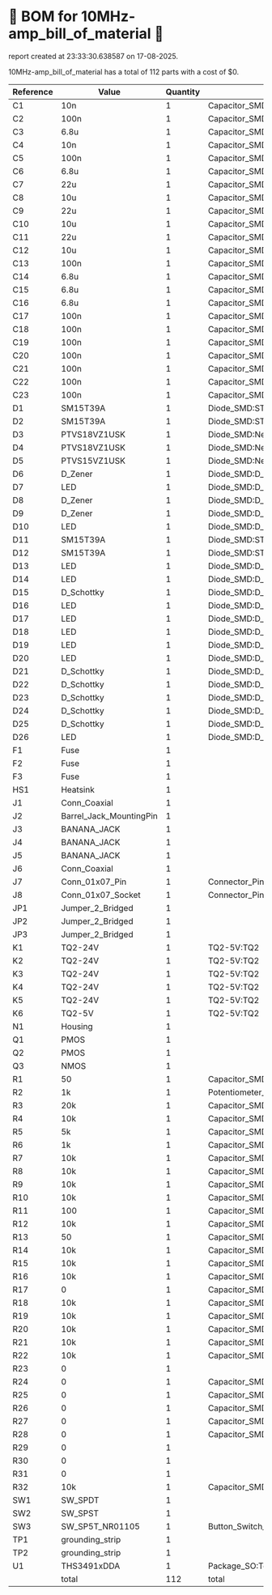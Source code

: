 # 📄 BOM for 10MHz-amp_bill_of_material 📄

report created at 23:33:30.638587 on 17-08-2025.

10MHz-amp_bill_of_material has a total of 112 parts with a cost of $0.

| Reference | Value | Quantity | part number | cost |
| --------- | ----- | -------- | ----------- | ---- |
| C1 | 10n | 1 | Capacitor_SMD:C_0603_1608Metric | $0 |
| C2 | 100n | 1 | Capacitor_SMD:C_0603_1608Metric | $0 |
| C3 | 6.8u | 1 | Capacitor_SMD:C_0603_1608Metric | $0 |
| C4 | 10n | 1 | Capacitor_SMD:C_0603_1608Metric | $0 |
| C5 | 100n | 1 | Capacitor_SMD:C_0603_1608Metric | $0 |
| C6 | 6.8u | 1 | Capacitor_SMD:C_0603_1608Metric | $0 |
| C7 | 22u | 1 | Capacitor_SMD:C_0603_1608Metric | $0 |
| C8 | 10u | 1 | Capacitor_SMD:C_0603_1608Metric | $0 |
| C9 | 22u | 1 | Capacitor_SMD:C_0603_1608Metric | $0 |
| C10 | 10u | 1 | Capacitor_SMD:C_0603_1608Metric | $0 |
| C11 | 22u | 1 | Capacitor_SMD:C_0603_1608Metric | $0 |
| C12 | 10u | 1 | Capacitor_SMD:C_0603_1608Metric | $0 |
| C13 | 100n | 1 | Capacitor_SMD:C_0603_1608Metric | $0 |
| C14 | 6.8u | 1 | Capacitor_SMD:C_0603_1608Metric | $0 |
| C15 | 6.8u | 1 | Capacitor_SMD:C_0603_1608Metric | $0 |
| C16 | 6.8u | 1 | Capacitor_SMD:C_0603_1608Metric | $0 |
| C17 | 100n | 1 | Capacitor_SMD:C_0603_1608Metric | $0 |
| C18 | 100n | 1 | Capacitor_SMD:C_0603_1608Metric | $0 |
| C19 | 100n | 1 | Capacitor_SMD:C_0603_1608Metric | $0 |
| C20 | 100n | 1 | Capacitor_SMD:C_0603_1608Metric | $0 |
| C21 | 100n | 1 | Capacitor_SMD:C_0603_1608Metric | $0 |
| C22 | 100n | 1 | Capacitor_SMD:C_0603_1608Metric | $0 |
| C23 | 100n | 1 | Capacitor_SMD:C_0603_1608Metric | $0 |
| D1 | SM15T39A | 1 | Diode_SMD:ST_D_SMC | $0 |
| D2 | SM15T39A | 1 | Diode_SMD:ST_D_SMC | $0 |
| D3 | PTVS18VZ1USK | 1 | Diode_SMD:Nexperia_DSN1608-2_1.6x0.8mm | $0 |
| D4 | PTVS18VZ1USK | 1 | Diode_SMD:Nexperia_DSN1608-2_1.6x0.8mm | $0 |
| D5 | PTVS15VZ1USK | 1 | Diode_SMD:Nexperia_DSN1608-2_1.6x0.8mm | $0 |
| D6 | D_Zener | 1 | Diode_SMD:D_0603_1608Metric | $0 |
| D7 | LED | 1 | Diode_SMD:D_0603_1608Metric | $0 |
| D8 | D_Zener | 1 | Diode_SMD:D_0603_1608Metric | $0 |
| D9 | D_Zener | 1 | Diode_SMD:D_0603_1608Metric | $0 |
| D10 | LED | 1 | Diode_SMD:D_0603_1608Metric | $0 |
| D11 | SM15T39A | 1 | Diode_SMD:ST_D_SMC | $0 |
| D12 | SM15T39A | 1 | Diode_SMD:ST_D_SMC | $0 |
| D13 | LED | 1 | Diode_SMD:D_0603_1608Metric | $0 |
| D14 | LED | 1 | Diode_SMD:D_0603_1608Metric | $0 |
| D15 | D_Schottky | 1 | Diode_SMD:D_0603_1608Metric | $0 |
| D16 | LED | 1 | Diode_SMD:D_0603_1608Metric | $0 |
| D17 | LED | 1 | Diode_SMD:D_0603_1608Metric | $0 |
| D18 | LED | 1 | Diode_SMD:D_0603_1608Metric | $0 |
| D19 | LED | 1 | Diode_SMD:D_0603_1608Metric | $0 |
| D20 | LED | 1 | Diode_SMD:D_0603_1608Metric | $0 |
| D21 | D_Schottky | 1 | Diode_SMD:D_0603_1608Metric | $0 |
| D22 | D_Schottky | 1 | Diode_SMD:D_0603_1608Metric | $0 |
| D23 | D_Schottky | 1 | Diode_SMD:D_0603_1608Metric | $0 |
| D24 | D_Schottky | 1 | Diode_SMD:D_0603_1608Metric | $0 |
| D25 | D_Schottky | 1 | Diode_SMD:D_0603_1608Metric | $0 |
| D26 | LED | 1 | Diode_SMD:D_0603_1608Metric | $0 |
| F1 | Fuse | 1 |  | $0 |
| F2 | Fuse | 1 |  | $0 |
| F3 | Fuse | 1 |  | $0 |
| HS1 | Heatsink | 1 |  | $0 |
| J1 | Conn_Coaxial | 1 |  | $0 |
| J2 | Barrel_Jack_MountingPin | 1 |  | $0 |
| J3 | BANANA_JACK | 1 |  | $0 |
| J4 | BANANA_JACK | 1 |  | $0 |
| J5 | BANANA_JACK | 1 |  | $0 |
| J6 | Conn_Coaxial | 1 |  | $0 |
| J7 | Conn_01x07_Pin | 1 | Connector_PinHeader_2.54mm:PinHeader_1x07_P2.54mm_Horizontal | $0 |
| J8 | Conn_01x07_Socket | 1 | Connector_PinSocket_2.54mm:PinSocket_1x07_P2.54mm_Vertical | $0 |
| JP1 | Jumper_2_Bridged | 1 |  | $0 |
| JP2 | Jumper_2_Bridged | 1 |  | $0 |
| JP3 | Jumper_2_Bridged | 1 |  | $0 |
| K1 | TQ2-24V | 1 | TQ2-5V:TQ2 | $0 |
| K2 | TQ2-24V | 1 | TQ2-5V:TQ2 | $0 |
| K3 | TQ2-24V | 1 | TQ2-5V:TQ2 | $0 |
| K4 | TQ2-24V | 1 | TQ2-5V:TQ2 | $0 |
| K5 | TQ2-24V | 1 | TQ2-5V:TQ2 | $0 |
| K6 | TQ2-5V | 1 | TQ2-5V:TQ2 | $0 |
| N1 | Housing | 1 |  | $0 |
| Q1 | PMOS | 1 |  | $0 |
| Q2 | PMOS | 1 |  | $0 |
| Q3 | NMOS | 1 |  | $0 |
| R1 | 50 | 1 | Capacitor_SMD:C_0603_1608Metric | $0 |
| R2 | 1k | 1 | Potentiometer_THT:Potentiometer_Alps_RK09Y11_Single_Horizontal | $0 |
| R3 | 20k | 1 | Capacitor_SMD:C_0603_1608Metric | $0 |
| R4 | 10k | 1 | Capacitor_SMD:C_0603_1608Metric | $0 |
| R5 | 5k | 1 | Capacitor_SMD:C_0603_1608Metric | $0 |
| R6 | 1k | 1 | Capacitor_SMD:C_0603_1608Metric | $0 |
| R7 | 10k | 1 | Capacitor_SMD:C_0603_1608Metric | $0 |
| R8 | 10k | 1 | Capacitor_SMD:C_0603_1608Metric | $0 |
| R9 | 10k | 1 | Capacitor_SMD:C_0603_1608Metric | $0 |
| R10 | 10k | 1 | Capacitor_SMD:C_0603_1608Metric | $0 |
| R11 | 100 | 1 | Capacitor_SMD:C_0603_1608Metric | $0 |
| R12 | 10k | 1 | Capacitor_SMD:C_0603_1608Metric | $0 |
| R13 | 50 | 1 | Capacitor_SMD:C_0603_1608Metric | $0 |
| R14 | 10k | 1 | Capacitor_SMD:C_0603_1608Metric | $0 |
| R15 | 10k | 1 | Capacitor_SMD:C_0603_1608Metric | $0 |
| R16 | 10k | 1 | Capacitor_SMD:C_0603_1608Metric | $0 |
| R17 | 0 | 1 | Capacitor_SMD:C_0603_1608Metric | $0 |
| R18 | 10k | 1 | Capacitor_SMD:C_0603_1608Metric | $0 |
| R19 | 10k | 1 | Capacitor_SMD:C_0603_1608Metric | $0 |
| R20 | 10k | 1 | Capacitor_SMD:C_0603_1608Metric | $0 |
| R21 | 10k | 1 | Capacitor_SMD:C_0603_1608Metric | $0 |
| R22 | 10k | 1 | Capacitor_SMD:C_0603_1608Metric | $0 |
| R23 | 0 | 1 |  | $0 |
| R24 | 0 | 1 | Capacitor_SMD:C_0603_1608Metric | $0 |
| R25 | 0 | 1 | Capacitor_SMD:C_0603_1608Metric | $0 |
| R26 | 0 | 1 | Capacitor_SMD:C_0603_1608Metric | $0 |
| R27 | 0 | 1 | Capacitor_SMD:C_0603_1608Metric | $0 |
| R28 | 0 | 1 | Capacitor_SMD:C_0603_1608Metric | $0 |
| R29 | 0 | 1 |  | $0 |
| R30 | 0 | 1 |  | $0 |
| R31 | 0 | 1 |  | $0 |
| R32 | 10k | 1 | Capacitor_SMD:C_0603_1608Metric | $0 |
| SW1 | SW_SPDT | 1 |  | $0 |
| SW2 | SW_SPST | 1 |  | $0 |
| SW3 | SW_SP5T_NR01105 | 1 | Button_Switch_THT:SW_NKK_NR01 | $0 |
| TP1 | grounding_strip | 1 |  | $0 |
| TP2 | grounding_strip | 1 |  | $0 |
| U1 | THS3491xDDA | 1 | Package_SO:Texas_R-PDSO-G8_EP2.95x4.9mm_Mask2.4x3.1mm | $0 |
|  | total | 112 | total | $0 |
